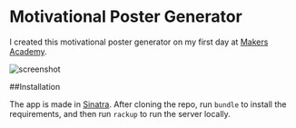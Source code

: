 Motivational Poster Generator
=============================

I created this motivational poster generator on my first day at [Makers Academy](http://www.makersacademy.com/).

![screenshot](gypsydave5.github.io/images/readme/motivational-poster.png)

##Installation

The app is made in [Sinatra](http://www.sinatrarb.com/). After cloning the repo, run `bundle` to install the requirements, and then run `rackup` to run the server locally.
